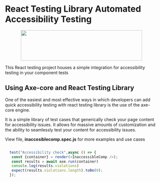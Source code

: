 # React Testing Library Automated Accessibility Testing


<p align="center">
<img src="https://kyan-2015.s3.eu-west-1.amazonaws.com/production-2018/uploads/news_entry/image/492/og_size_react-testing-library.jpg" height="100px" width="400px" alt="" />
</p>

This React testing project houses a simple integration for accessibility testing in your component tests

## Using Axe-core and React Testing Library

One of the easiest and most effective ways in which developers can add quick accessibility testing with react testing library is the use of the axe-core engine. 

It is a simple library of test cases that generically check your page content for accessibility issues. It allows for massive amounts of customization and the ability to seamlessly test your content for accessibility issues. 

View file, <b>inaccesiblecomp.spec.js</b> for more examples and use cases

```js

  test("Accessibility check",async () => {
   const {container} = render(<InaccessibleComp />);
   const results = await axe.run(container)
   console.log(results.violations)
   expect(results.violations.length).toBe(0);
  });

```

